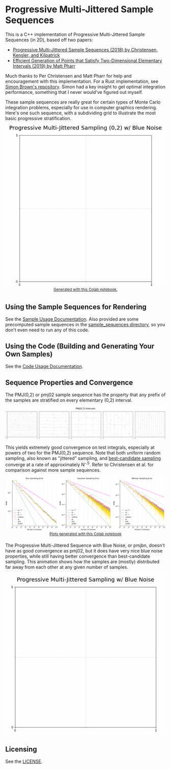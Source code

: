 # Progressive Multi-Jittered Sample Sequences

This is a C++ implementation of Progressive Multi-Jittered Sample Sequences (in 2D), based off two papers:

* [Progressive Multi-Jittered Sample Sequences (2018) by Christensen, Kensler, and Kilpatrick](https://graphics.pixar.com/library/ProgressiveMultiJitteredSampling/paper.pdf)
* [Efficient Generation of Points that Satisfy
Two-Dimensional Elementary Intervals (2019) by Matt Pharr](http://jcgt.org/published/0008/01/04/)

Much thanks to Per Christensen and Matt Pharr for help and encouragement with this implementation. For a Rust implementation, see [Simon Brown's repository](https://github.com/sjb3d/pmj). Simon had a key insight to get optimal integration performance, something that I never would've figured out myself.

These sample sequences are really great for certain types of Monte Carlo integration problems, especially for use in computer graphics rendering. Here's one such sequence, with a subdividing grid to illustrate the most basic progressive stratification.

<p align="center">
  <img src='https://github.com/Andrew-Helmer/pmj-cpp/blob/master/docs/pmj02bn.gif'>
  <sup><a href="https://colab.research.google.com/drive/10Tm6sKo0CGhhQfjHnG7b3tVyNFRlA1HZ?usp=sharing">Generated with this Colab notebook.</a></sup>
</p>

## Using the Sample Sequences for Rendering

See the [Sample Usage Documentation](docs/sample_usage.md). Also provided are some precomputed sample sequences in the [sample_sequences directory](/sample_sequences), so you don't even need to run any of this code.

## Using the Code (Building and Generating Your Own Samples)

See the [Code Usage Documentation](docs/code_usage.md).

## Sequence Properties and Convergence

The PMJ(0,2) or pmj02 sample sequence has the property that any prefix of the samples are stratified on every elementary (0,2) interval.

<p align="center">
<img src='https://github.com/Andrew-Helmer/pmj-cpp/blob/master/docs/pmj02_intervals.svg'>
</p>

This yields extremely good convergence on test integrals, especially at powers of two for the PMJ(0,2) sequence. Note that both uniform random sampling, also known as "jittered" sampling, and [best-candidate sampling](http://www.pbr-book.org/3ed-2018/Sampling_and_Reconstruction/Maximized_Minimal_Distance_Sampler.html) converge at a rate of approximately N<sup>-.5</sup>. Refer to Christensen et al. for comparison against more sample sequences.

<p align="center">
  <img src='https://github.com/Andrew-Helmer/pmj-cpp/blob/master/docs/error_analysis.svg'>
  <sup><a href="https://colab.research.google.com/drive/1LPlk7rm_0v20UDsCG6ZL_NuhSj7ymA-h?usp=sharing">Plots generated with this Colab notebook</a></sup>
</p>

The Progressive Multi-Jittered Sequence with Blue Noise, or pmjbn, doesn't have as good convergence as pmj02, but it does have very nice blue noise properties, while still having better convergence than best-candidate sampling. This animation shows how the samples are (mostly) distributed far away from each other at any given number of samples.

<p align="center">
<img src='https://github.com/Andrew-Helmer/pmj-cpp/blob/master/docs/pmjbn.gif'>
</p>

## Licensing

See the [LICENSE](/LICENSE).
